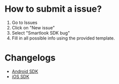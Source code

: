 # How to submit a issue?
1. Go to Issues
2. Click on "New issue"
3. Select "Smartlook SDK bug"
4. Fill in all possible info using the provided template.

# Changelogs
- [Android SDK](/changelogs/android.md)
- [iOS SDK](/changelogs/ios.md)
